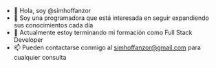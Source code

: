 - 👋 Hola, soy @simhoffanzor
- 👀 Soy una programadora que está interesada en seguir expandiendo sus conocimientos cada día
- 🌱 Actualmente estoy terminando mi formación como Full Stack Developer
- 📫 Pueden contactarse conmigo al simhoffanzor@gmail.com para cualquier consulta

